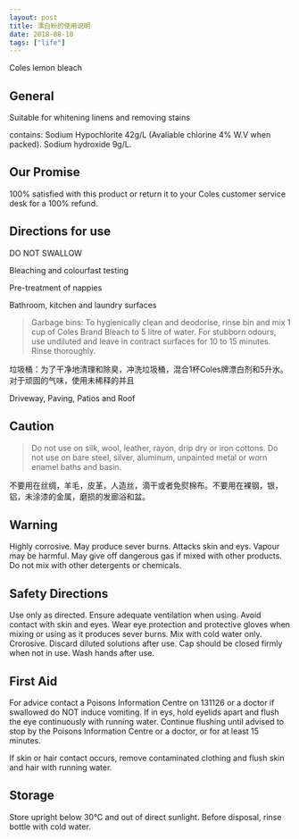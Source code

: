 ```yaml
---
layout: post
title: 漂白粉的使用说明
date: 2018-08-18
tags: ["life"]
---
```


Coles lemon bleach

## General

Suitable for whitening linens and removing stains

contains: Sodium Hypochlorite 42g/L (Avaliable chlorine 4% W.V when packed). Sodium hydroxide 9g/L.

## Our Promise

100% satisfied with this product or return it to your Coles customer service desk for a 100% refund.

## Directions for use

DO NOT SWALLOW

Bleaching and colourfast testing

Pre-treatment of nappies

Bathroom, kitchen and laundry surfaces

> Garbage bins: To hygienically clean and deodorise, rinse bin and mix 1 cup of Coles Brand Bleach to 5 litre of water. For stubborn odours, use undiluted and leave in contract surfaces for 10 to 15 minutes. Rinse thoroughly.

垃圾桶：为了干净地清理和除臭，冲洗垃圾桶，混合1杯Coles牌漂白剂和5升水。对于顽固的气味，使用未稀释的并且

Driveway, Paving, Patios and Roof

## Caution
	
> Do not use on silk, wool, leather, rayon, drip dry or iron cottons. Do not use on bare steel, silver, aluminum, unpainted metal or worn enamel baths and basin.

不要用在丝绸，羊毛，皮革，人造丝，滴干或者免熨棉布。不要用在裸钢，银，铝，未涂漆的金属，磨损的发廊浴和盆。

## Warning

Highly corrosive. May produce sever burns. Attacks skin and eys. Vapour may be harmful. May give off dangerous gas if mixed with other products. Do not mix with other detergents or chemicals.

## Safety Directions

Use only as directed. Ensure adequate ventilation when using. Avoid contact with skin and eyes. Wear eye protection and protective gloves when mixing or using as it produces sever burns. Mix with cold water only. Crorosive. Discard diluted solutions after use. Cap should be closed firmly when not in use. Wash hands after use.

## First Aid

For advice contact a Poisons Information Centre on 131126 or a doctor if swallowed do NOT induce vomiting. If in eys, hold eyelids apart and flush the eye continuously with running water. Continue flushing until advised to stop by the Poisons Information Centre or a doctor, or for at least 15 minutes.

If skin or hair contact occurs, remove contaminated clothing and flush skin and hair with running water.

## Storage

Store upright below 30°C and out of direct sunlight. Before disposal, rinse bottle with cold water.